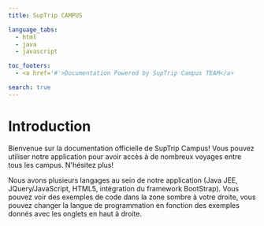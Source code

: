 ```yaml
---
title: SupTrip CAMPUS

language_tabs:
  - html
  - java
  - javascript

toc_footers:
  - <a href='#'>Documentation Powered by SupTrip Campus TEAM</a>

search: true
---
```


# Introduction

Bienvenue sur la documentation officielle de SupTrip Campus! 
Vous pouvez utiliser notre application pour avoir accès à de nombreux voyages entre tous les campus. N'hésitez plus!

Nous avons plusieurs langages au sein de notre application (Java JEE, JQuery/JavaScript, HTML5, intégration du framework BootStrap). Vous pouvez voir des exemples de code dans la zone sombre à votre droite, vous pouvez changer la langue de programmation en fonction des exemples donnés avec les onglets en haut à droite.



